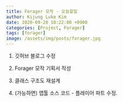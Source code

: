 ```yaml
---
title: Forager 모작 - 오늘할일
author: Kijung Luke Kim
date: 2020-09-28 10:22:00 +0900
categories: [Project, Forager]
tags: [forager]
image: /assets/img/posts/forager.jpg
---
```


1. 깃허브 블로그 수정

2. Forager 모작 기획서 작성 

3. 클래스 구조도 재설계

4. (가능하면) 맵툴 소스 코드 - 플레이어 파트 수정.